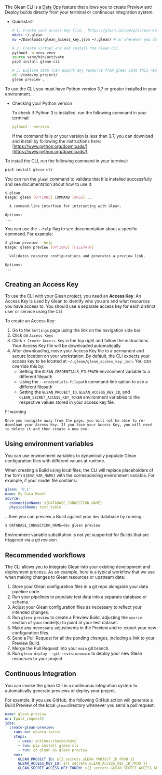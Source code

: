 
The Glean CLI is a [Data Ops](Data-Ops)  feature that allows you to create Preview and Deploy builds directly from your terminal or continuous integration system.

- Quickstart
    
    ```bash
    # 1. Create your access key file:  https://glean.io/app/p/access-keys
    mkdir ~/.glean
    mv ~/Downloads/glean_access_key.json ~/.glean/ # or wherever you downloaded the file
    
    # 2. Create virtual env and install the Glean CLI
    python3 -m venv venv
    source venv/bin/activate
    pip3 install glean-cli
    
    # 3. Explore data (can export any resource from glean into this repo):
    cd ~/code/my_project/
    glean preview .
    ```
    

To use the CLI, you must have Python version 3.7 or greater installed in your environment.

- Checking your Python version
    
    To check if Python 3 is installed, run the following command in your terminal:
    
    ```yaml
    python3 --version
    ```
    
    If the command fails or your version is less than 3.7, you can download and install by following the instructions here: [https://www.python.org/downloads/](https://www.python.org/downloads/) 
    

To install the CLI, run the following command in your terminal:

```bash
pip3 install glean-cli
```

You can run the `glean` command to validate that it is installed successfully and see documentation about how to use it:

```bash
$ glean
Usage: glean [OPTIONS] COMMAND [ARGS]...

  A command-line interface for interacting with Glean.

Options:
...
```

You can use the `--help` flag to see documentation about a specific command. For example:

```bash
$ glean preview --help
Usage: glean preview [OPTIONS] [FILEPATH]

  Validates resource configurations and generates a preview link.

Options:
...
```

## Creating an Access Key

To use the CLI with your Glean project, you need an **Access Key**. An Access Key is used by Glean to identify who you are and what resources you have access to. You should use a separate access key for each distinct user or service using the CLI.

To create an Access Key:

1. Go to the `Settings` page using the link on the navigation side bar
2. Click on `Access Keys`
3. Click `+ Create Access Key` in the top right and follow the instructions. Your Access Key file will be downloaded automatically.
4. After downloading, move your Access Key file to a permanent and secure location on your workstation. By default, the CLI expects your access key to be located at `~/.glean/glean_access_key.json`. You can override this by:
    - Setting the `GLEAN_CREDENTIALS_FILEPATH` environment variable to a different filepath
    - Using the `--credentials-filepath` command-line option to use a different filepath
    - Setting the `GLEAN_PROJECT_ID`, `GLEAN_ACCESS_KEY_ID`, and `GLEAN_SECRET_ACCESS_KEY_TOKEN` environment variables to the respective values stored in your access key file.

!!! warning

    Once you navigate away from the page, you will not be able to re-download your Access Key. If you lose your Access Key, you will need to delete it and then create a new one.

## Using environment variables

You can use environment variables to dynamically populate Glean configuration files with different values at runtime.

When creating a Build using local files, the CLI will replace placeholders of the form `${ENV_VAR_NAME}` with the corresponding environment variable. For example, if your model file contains:

```yaml
glean: '0.1'
name: My Data Model
source:
  connectionName: ${DATABASE_CONNECTION_NAME}
  physicalName: test_table
```

...then you can preview a Build against your `dev` database by running:

```bash
$ DATABASE_CONNECTION_NAME=dev glean preview
```

Environment variable substitution is not yet supported for Builds that are triggered via a git revision.

## Recommended workflows

The CLI allows you to integrate Glean into your existing development and deployment process. As an example, here is a typical workflow that we use when making changes to Glean resources or upstream data:

1. Store your Glean configuration files in a git repo alongside your data pipeline code.
2. Run your pipelines to populate test data into a separate database or schema.
3. Adjust your Glean configuration files as necessary to reflect your intended changes.
4. Run `glean preview` to create a Preview Build, adjusting the `source` section of your model(s) to point at your test dataset.
5. Make any necessary adjustments in the Preview and re-export your new configuration files.
6. Send a Pull Request for all the pending changes, including a link to your Preview Build.
7. Merge the Pull Request into your `main` git branch.
8. Run `glean deploy --git-revision=main` to deploy your new Glean resources to your project.

## Continuous Integration

You can invoke the glean CLI in a continuous integration system to automatically generate previews or deploy your project.

For example, if you use GitHub, the following GitHub action will generate a Build Preview of the local `glean`directory whenever you send a pull request:

```yaml
name: glean-preview
on: [pull_request]
jobs:
  create-glean-preview:
    runs-on: ubuntu-latest
    steps:
      - uses: actions/checkout@v2
      - run: pip install glean-cli
      - run: cd glean && glean preview
    env:
      GLEAN_PROJECT_ID: ${{ secrets.GLEAN_PROJECT_ID_PROD }}
      GLEAN_ACCESS_KEY_ID: ${{ secrets.GLEAN_ACCESS_KEY_ID_PROD }}
      GLEAN_SECRET_ACCESS_KEY_TOKEN: ${{ secrets.GLEAN_SECRET_ACCESS_KEY_TOKEN_PROD }}
```
